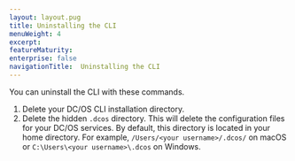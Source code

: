 ```yaml
---
layout: layout.pug
title: Uninstalling the CLI
menuWeight: 4
excerpt:
featureMaturity:
enterprise: false
navigationTitle:  Uninstalling the CLI
---
```


<!-- This source repo for this topic is https://github.com/dcos/dcos-docs -->


You can uninstall the CLI with these commands.

1. Delete your DC/OS CLI installation directory.
1. Delete the hidden `.dcos` directory. This will delete the configuration files for your DC/OS services. By default, this directory is located in your home directory. For example, `/Users/<your username>/.dcos/` on macOS or `C:\Users\<your username>\.dcos` on Windows.
